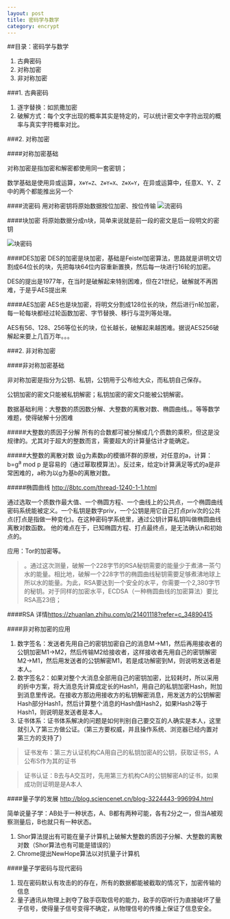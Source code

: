 ```yaml
---
layout: post
title: 密码学与数学
category: encrypt
---
```


##目录：密码学与数学
1. 古典密码
2. 对称加密
3. 非对称加密

<!--break-->

###1. 古典密码
1. 逐字替换：如凯撒加密
2. 破解方式：每个文字出现的概率其实是特定的，可以统计密文中字符出现的概率与真实字符概率对比。

###2. 对称加密

####对称加密基础

对称加密是指加密和解密都使用同一套密钥；

数学基础是使用异或运算，`X⊕Y=Z`、`Z⊕Y=X`、`Z⊕X=Y`，在异或运算中，任意X、Y、Z中的两个都能推出另一个

####流密码
用对称密钥将原始数据按位加密、按位传输
![流密码](https://pic1.zhimg.com/6c82dafb6a74dd25da43a500621df5fc_r.png)

####块加密
将原始数据分成n块，简单来说就是前一段的密文是后一段明文的密钥

![块密码](https://pic3.zhimg.com/30e3585fe165ba74bac56808f87f5cb6_r.png)

####DES加密
DES的加密是块加密，基础是Feistel加密算法，思路就是讲明文切割成64位长的块，先把每块64位内容重新置换，然后每一块进行16轮的加密。

DES的提出是1977年，在当时是破解起来特别困难，但在21世纪，破解就不再困难，于是乎AES提出来

####AES加密
AES也是块加密，将明文分割成128位长的块，然后进行n轮加密，每一轮每块都经过轮函数加密、字节替换、移行与混列等处理。

AES有56、128、256等位长的块，位长越长，破解起来越困难。据说AES256破解起来要上几百万年。。。

###2. 非对称加密

####非对称加密基础

非对称加密是指分为公钥、私钥，公钥用于公布给大众，而私钥自己保存。

公钥加密的密文只能被私钥解密；私钥加密的密文只能被公钥解密。

数据基础利用：大整数的质因数分解、大整数的离散对数、椭圆曲线。。等等数学难题，使得破解十分困难

#####大整数的质因子分解
所有的合数都可被分解成几个质数的乘积，但这是没规律的。尤其对于超大的整数而言，需要超大的计算量估计才能确定。


#####大整数的离散对数
设g为素数p的模循环群的原根，对任意的a，计算：
b=g<sup>a</sup> mod p
是容易的（通过幂取模算法）。反过来，给定b计算满足等式的a是非常困难的，a称为以g为基b的离散对数。

#####椭圆曲线
<http://8btc.com/thread-1240-1-1.html>

通过选取一个质数作最大值、一个椭圆方程、一个曲线上的公共点，一个椭圆曲线密码系统能被定义。一个私钥是数字priv，一个公钥是用它自己打点priv次的公共点(打点是指做一种变化)。在这种密码学系统里，通过公钥计算私钥叫做椭圆曲线离散对数函数。
他的难点在于，已知椭圆方程、打点最终点，是无法确认n和初始点的。

应用：Tor的加密等。

>。通过这次测量，破解一个228字节的RSA秘钥需要的能量少于煮沸一茶勺水的能量。相比地，破解一个228字节的椭圆曲线秘钥需要足够煮沸地球上所以水的能量。为此，RSA要达到一个安全的水平，你需要一个2,380字节的秘钥。对于同样的加密水平，ECDSA（一种椭圆曲线的加密算法）要比RSA高23倍；

####RSA
详情<https://zhuanlan.zhihu.com/p/21401118?refer=c_34890415>

####非对称加密的应用
1. 数字签名：发送者先用自己的密钥加密自己的消息M->M1，然后再用接收者的公钥加密M1->M2，然后传输M2给接收者，这样接收者先用自己的密钥解密M2->M1，然后用发送者的公钥解密M1，若是成功解密到M，则说明发送者是本人。
2. 数字签名2：如果对整个大消息全部用自己的密钥加密，比较耗时，所以采用的折中方案，将大消息先计算成定长的Hash1，用自己的私钥加密Hash，附加到消息里传说。在接收方那边用接收方的私钥解密消息，用发送方的公钥解密Hash部分Hash1，然后计算整个消息的Hash值Hash2，如果Hash2等于Hash1，则说明是发送者是本人。
3. 证书体系：证书体系解决的问题是如何判别自己要交互的人确实是本人，这里就引入了第三方做公证。（第三方要权威，并且操作系统、浏览器已经内置对第三方的支持了）

> 证书发布：第三方认证机构CA用自己的私钥加密A的公钥，获取证书S，A公布S作为其的证书

> 证书认证：B去与A交互时，先用第三方机构CA的公钥解密A的证书，如果成功则证明是是A本人


####量子学的发展
<http://blog.sciencenet.cn/blog-3224443-996994.html>

简单说量子学：AB处于一种状态，A、B都有两种可能，各有2分之一，但当A被观察测量后，B也就只有一种状态。

1. Shor算法提出有可能在量子计算机上破解大整数的质因子分解、大整数的离散对数（Shor算法也有可能是错误的）
2. Chrome提出NewHope算法以对抗量子计算机

####量子学密码与现代密码
1. 现在密码默认有攻击的的存在，所有的数据都能被截取的情况下，加密传输的信息
2. 量子通讯从物理上剥夺了敌手窃取信号的能力，敌手的窃听行为直接破坏了量子信号，使得量子信号变得不确定，从物理信号的传播上保证了信息安全。
